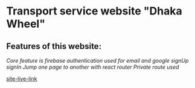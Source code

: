 # Transport service website "Dhaka Wheel"

## Features of this website: 
 *Core feature is firebase authentication used for email and google signUp signIn*
 *Jump one page to another with react router*
 *Private route used*

 [site-live-link](https://dhaka-wheelwithreact.web.app/home)